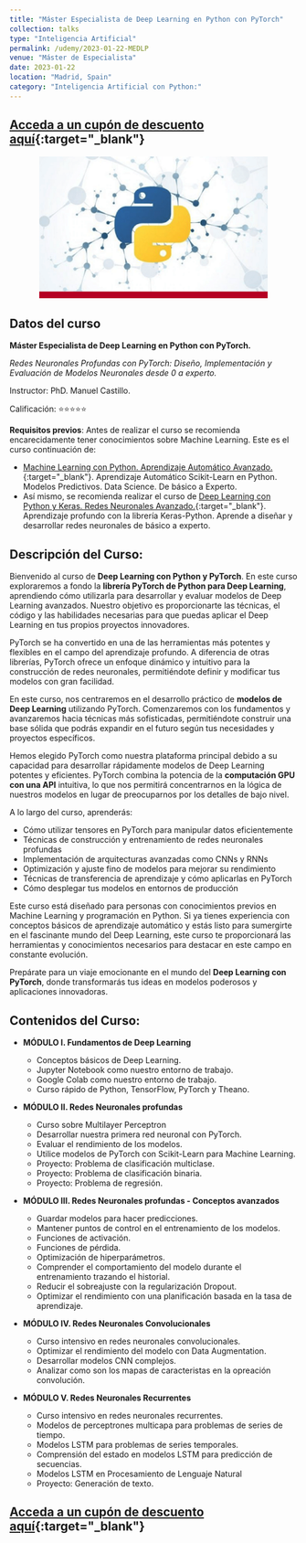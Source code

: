 ```yaml
---
title: "Máster Especialista de Deep Learning en Python con PyTorch"
collection: talks
type: "Inteligencia Artificial"
permalink: /udemy/2023-01-22-MEDLP
venue: "Máster de Especialista"
date: 2023-01-22
location: "Madrid, Spain"
category: "Inteligencia Artificial con Python:"
---
```


## [Acceda a un cupón de descuento aquí](https://www.udemy.com/course/master-especialista-deep-learning-python-pytorch/?couponCode=MAR_2025){:target="_blank"}

<div>
<p align = "center">
<img src="/images/courses/MEMLEP.png" alt="Master en Pytorch" width="400">
</p>
</div>


## Datos del curso

__Máster Especialista de Deep Learning en Python con PyTorch.__

_Redes Neuronales Profundas con PyTorch: Diseño, Implementación y Evaluación de Modelos Neuronales desde 0 a experto._

Instructor: PhD. Manuel Castillo. 

Calificación: ⭐⭐⭐⭐⭐

__Requisitos previos__: Antes de realizar el curso se recomienda encarecidamente tener conocimientos sobre Machine Learning. Este es el curso continuación de:
- [Machine Learning con Python. Aprendizaje Automático Avanzado.](https://www.udemy.com/course/machine-learning-con-python-aprendizaje-automatico-avanzado/?couponCode=MAR_2025){:target="_blank"}. Aprendizaje Automático Scikit-Learn en Python. Modelos Predictivos. Data Science. De básico a Experto.
- Así mismo, se recomienda realizar el curso de [Deep Learning con Python y Keras. Redes Neuronales Avanzado.](https://www.udemy.com/course/deep-learning-con-keras/?couponCode=MAR_2025){:target="_blank"}. Aprendizaje profundo con la librería Keras-Python. Aprende a diseñar y desarrollar redes neuronales de básico a experto.

## Descripción del Curso:

Bienvenido al curso de **Deep Learning con Python y PyTorch**. En este curso exploraremos a fondo la **librería PyTorch de Python para Deep Learning**, aprendiendo cómo utilizarla para desarrollar y evaluar modelos de Deep Learning avanzados. Nuestro objetivo es proporcionarte las técnicas, el código y las habilidades necesarias para que puedas aplicar el Deep Learning en tus propios proyectos innovadores.

PyTorch se ha convertido en una de las herramientas más potentes y flexibles en el campo del aprendizaje profundo. A diferencia de otras librerías, PyTorch ofrece un enfoque dinámico y intuitivo para la construcción de redes neuronales, permitiéndote definir y modificar tus modelos con gran facilidad.

En este curso, nos centraremos en el desarrollo práctico de **modelos de Deep Learning** utilizando PyTorch. Comenzaremos con los fundamentos y avanzaremos hacia técnicas más sofisticadas, permitiéndote construir una base sólida que podrás expandir en el futuro según tus necesidades y proyectos específicos.

Hemos elegido PyTorch como nuestra plataforma principal debido a su capacidad para desarrollar rápidamente modelos de Deep Learning potentes y eficientes. PyTorch combina la potencia de la **computación GPU con una API** intuitiva, lo que nos permitirá concentrarnos en la lógica de nuestros modelos en lugar de preocuparnos por los detalles de bajo nivel.

A lo largo del curso, aprenderás:

- Cómo utilizar tensores en PyTorch para manipular datos eficientemente
- Técnicas de construcción y entrenamiento de redes neuronales profundas
- Implementación de arquitecturas avanzadas como CNNs y RNNs
- Optimización y ajuste fino de modelos para mejorar su rendimiento
- Técnicas de transferencia de aprendizaje y cómo aplicarlas en PyTorch
- Cómo desplegar tus modelos en entornos de producción

Este curso está diseñado para personas con conocimientos previos en Machine Learning y programación en Python. Si ya tienes experiencia con conceptos básicos de aprendizaje automático y estás listo para sumergirte en el fascinante mundo del Deep Learning, este curso te proporcionará las herramientas y conocimientos necesarios para destacar en este campo en constante evolución.

Prepárate para un viaje emocionante en el mundo del **Deep Learning con PyTorch**, donde transformarás tus ideas en modelos poderosos y aplicaciones innovadoras.



## Contenidos del Curso:

- __MÓDULO I. Fundamentos de Deep Learning__
    - Conceptos básicos de Deep Learning.
    - Jupyter Notebook como nuestro entorno de trabajo.
    - Google Colab como nuestro entorno de trabajo.
    - Curso rápido de Python, TensorFlow, PyTorch y Theano.

- __MÓDULO II. Redes Neuronales profundas__
    - Curso sobre Multilayer Perceptron
    - Desarrollar nuestra primera red neuronal con PyTorch.
    - Evaluar el rendimiento de los modelos.
    - Utilice modelos de PyTorch con Scikit-Learn para Machine Learning.
    - Proyecto: Problema de clasificación multiclase.
    - Proyecto: Problema de clasificación binaria.
    - Proyecto: Problema de regresión.

- __MÓDULO III. Redes Neuronales profundas - Conceptos avanzados__
    - Guardar modelos para hacer predicciones.
    - Mantener puntos de control en el entrenamiento de los modelos.
    - Funciones de activación.
    - Funciones de pérdida.
    - Optimización de hiperparámetros.
    - Comprender el comportamiento del modelo durante el entrenamiento trazando el historial.
    - Reducir el sobreajuste con la regularización Dropout.
    - Optimizar el rendimiento con una planificación basada en la tasa de aprendizaje.

- __MÓDULO IV. Redes Neuronales Convolucionales__
    - Curso intensivo en redes neuronales convolucionales.
    - Optimizar el rendimiento del modelo con Data Augmentation.
    - Desarrollar modelos CNN complejos.
    - Analizar como son los mapas de caracteristas en la opreación convolución.

- __MÓDULO V. Redes Neuronales Recurrentes__
    - Curso intensivo en redes neuronales recurrentes.
    - Modelos de perceptrones multicapa para problemas de series de tiempo.
    - Modelos LSTM para problemas de series temporales.
    - Comprensión del estado en modelos LSTM para predicción de secuencias.
    - Modelos LSTM en Procesamiento de Lenguaje Natural
    - Proyecto: Generación de texto.

## [Acceda a un cupón de descuento aquí](https://www.udemy.com/course/master-especialista-deep-learning-python-pytorch/?couponCode=MAR_2025){:target="_blank"}